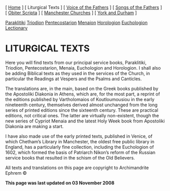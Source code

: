 \[ [Home](index.md) \] \[ Liturgical Texts \] \[ [Voice of the Fathers](voiceof.md) \] \[ [Songs of the Fathers](songsof.md) \] \[ [Obiter Scripta](obiter_scripta.md) \] \[ [Manchester Churches](manchester_churches.md) \] \[ [York and Durham](york_and_durham.md) \]

[Paraklitiki](oktoich.md)
[Triodion](triodion.md)
[Pentecostarion](pentecos.md)
[Menaion](menaion.md)
[Horologion](horologion.md)
[Euchologion](eucholog.md)
[Lectionary](lectionary.md)

LITURGICAL TEXTS
================

Here you will find texts from our principal service books, Paraklitiki, Triodion, Pentecostarion, Menaia, Euchologion and Horologion. I shall also be adding Biblical texts as they used in the services of the Church, in particular the Readings at Vespers and the Psalms and Canticles.

The translations are, in the main, based on the Greek books published by the Apostoliki Diakonia in Athens, which are, for the most part, a reprint of the editions published by Vartholomaios of Koutloumousiou in the early nineteenth century, themselves derived almost unchanged from the long series of printed editions since the sixteenth century. These are practical editions, not critical ones. The latter are virtually non-existent, though the new series of Cypriot Menaia and the latest Holy Week book from Apostoliki Diakonia are making a start.

I have also made use of the early printed texts, published in Venice, of which Chetham’s Library in Manchester, the oldest free public library in England, has a particularly fine collection, including the Euchologion of 1602, which formed the basis of Patriarch Nikon’s reform of the Russian service books that resulted in the schism of the Old Believers.

All texts and translations on this page are copyright to
Archimandrite Ephrem ©

**This page was last updated on 03 November 2008**
